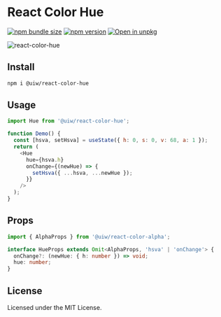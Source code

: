 React Color Hue
===

[![npm bundle size](https://img.shields.io/bundlephobia/minzip/@uiw/react-color-hue)](https://bundlephobia.com/package/@uiw/react-color-hue) [![npm version](https://img.shields.io/npm/v/@uiw/react-color-hue.svg)](https://www.npmjs.com/package/@uiw/react-color-hue) [![Open in unpkg](https://img.shields.io/badge/Open%20in-unpkg-blue)](https://uiwjs.github.io/npm-unpkg/#/pkg/@uiw/react-color-hue/file/README.md)

![react-color-hue](https://user-images.githubusercontent.com/1680273/125951739-e38dad1a-5d11-4e4b-a146-3365bd0d98fb.png)

## Install

```bash
npm i @uiw/react-color-hue
```

## Usage

```js
import Hue from '@uiw/react-color-hue';

function Demo() {
  const [hsva, setHsva] = useState({ h: 0, s: 0, v: 68, a: 1 });
  return (
    <Hue
      hue={hsva.h}
      onChange={(newHue) => {
        setHsva({ ...hsva, ...newHue });
      }}
    />
  );
}
```

## Props

```ts
import { AlphaProps } from '@uiw/react-color-alpha';

interface HueProps extends Omit<AlphaProps, 'hsva' | 'onChange'> {
  onChange?: (newHue: { h: number }) => void;
  hue: number;
}
```

<!--footer-dividing-->

## License

Licensed under the MIT License.
